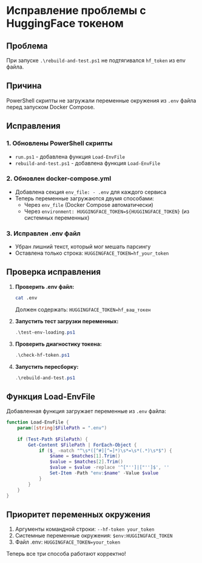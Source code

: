# Исправление проблемы с HuggingFace токеном

## Проблема
При запуске `.\rebuild-and-test.ps1` не подтягивался `hf_token` из env файла.

## Причина
PowerShell скрипты не загружали переменные окружения из `.env` файла перед запуском Docker Compose.

## Исправления

### 1. Обновлены PowerShell скрипты
- `run.ps1` - добавлена функция `Load-EnvFile`
- `rebuild-and-test.ps1` - добавлена функция `Load-EnvFile`

### 2. Обновлен docker-compose.yml
- Добавлена секция `env_file: - .env` для каждого сервиса
- Теперь переменные загружаются двумя способами:
  - Через `env_file` (Docker Compose автоматически)
  - Через `environment: HUGGINGFACE_TOKEN=${HUGGINGFACE_TOKEN}` (из системных переменных)

### 3. Исправлен .env файл
- Убран лишний текст, который мог мешать парсингу
- Оставлена только строка: `HUGGINGFACE_TOKEN=hf_your_token`

## Проверка исправления

1. **Проверить .env файл:**
   ```bash
   cat .env
   ```
   Должен содержать: `HUGGINGFACE_TOKEN=hf_ваш_токен`

2. **Запустить тест загрузки переменных:**
   ```powershell
   .\test-env-loading.ps1
   ```

3. **Проверить диагностику токена:**
   ```powershell
   .\check-hf-token.ps1
   ```

4. **Запустить пересборку:**
   ```powershell
   .\rebuild-and-test.ps1
   ```

## Функция Load-EnvFile

Добавленная функция загружает переменные из `.env` файла:

```powershell
function Load-EnvFile {
    param([string]$FilePath = ".env")
    
    if (Test-Path $FilePath) {
        Get-Content $FilePath | ForEach-Object {
            if ($_ -match "^\s*([^#][^=]*)\s*=\s*(.*)\s*$") {
                $name = $matches[1].Trim()
                $value = $matches[2].Trim()
                $value = $value -replace '^["'']|["'']$', ''
                Set-Item -Path "env:$name" -Value $value
            }
        }
    }
}
```

## Приоритет переменных окружения

1. Аргументы командной строки: `--hf-token your_token`
2. Системные переменные окружения: `$env:HUGGINGFACE_TOKEN`
3. Файл .env: `HUGGINGFACE_TOKEN=your_token`

Теперь все три способа работают корректно! 